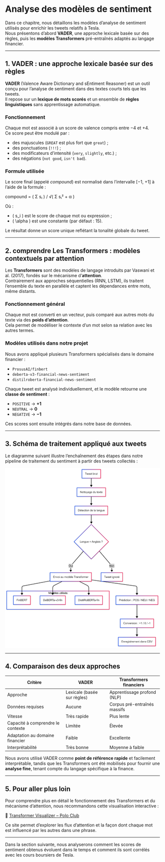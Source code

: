 # Analyse des modèles de sentiment

Dans ce chapitre, nous détaillons les modèles d’analyse de sentiment utilisés pour enrichir les tweets relatifs à Tesla.  
Nous présentons d’abord **VADER**, une approche lexicale basée sur des règles, puis les **modèles Transformers** pré-entraînés adaptés au langage financier.

---

## 1. VADER : une approche lexicale basée sur des règles

**VADER** (Valence Aware Dictionary and sEntiment Reasoner) est un outil conçu pour l’analyse de sentiment dans des textes courts tels que les tweets.  
Il repose sur un **lexique de mots scorés** et un ensemble de **règles linguistiques** sans apprentissage automatique.

### Fonctionnement

Chaque mot est associé à un score de valence compris entre −4 et +4.  
Ce score peut être modulé par :

- des majuscules (`GREAT` est plus fort que `great`) ;
- des ponctuations (`!!!`) ;
- des modificateurs d’intensité (`very`, `slightly`, etc.) ;
- des négations (`not good`, `isn't bad`).

### Formule utilisée

Le score final (appelé *compound*) est normalisé dans l’intervalle [−1, +1] à l’aide de la formule :

compound = ( Σ sᵢ ) / √( Σ sᵢ² + α )

Où :
- \( s_i \) est le score de chaque mot ou expression ;
- \( \alpha \) est une constante (par défaut : 15).

Le résultat donne un score unique reflétant la tonalité globale du tweet.

---

## 2. comprendre Les Transformers : modèles contextuels par attention

Les **Transformers** sont des modèles de langage introduits par Vaswani et al. (2017), fondés sur le mécanisme d’**attention**.  
Contrairement aux approches séquentielles (RNN, LSTM), ils traitent l’ensemble du texte en parallèle et captent les dépendances entre mots, même distants.

### Fonctionnement général

Chaque mot est converti en un vecteur, puis comparé aux autres mots du texte via des **poids d’attention**.  
Cela permet de modéliser le contexte d’un mot selon sa relation avec les autres termes.

### Modèles utilisés dans notre projet

Nous avons appliqué plusieurs Transformers spécialisés dans le domaine financier :

- `ProsusAI/finbert`
- `deberta-v3-financial-news-sentiment`
- `distilroberta-financial-news-sentiment`

Chaque tweet est analysé individuellement, et le modèle retourne une **classe de sentiment** :

- `POSITIVE` → **+1**  
- `NEUTRAL` → **0**  
- `NEGATIVE` → **−1**

Ces scores sont ensuite intégrés dans notre base de données.

---

## 3. Schéma de traitement appliqué aux tweets

Le diagramme suivant illustre l’enchaînement des étapes dans notre pipeline de traitement du sentiment à partir des tweets collectés :

![Analyse de sentiment via Transformers](diagramme_transformers1.png)

---

## 4. Comparaison des deux approches

| Critère                        | VADER                     | Transformers financiers         |
|-------------------------------|---------------------------|---------------------------------|
| Approche                      | Lexicale (basée sur règles) | Apprentissage profond (NLP)    |
| Données requises              | Aucune                    | Corpus pré-entraînés massifs    |
| Vitesse                       | Très rapide               | Plus lente                      |
| Capacité à comprendre le contexte | Limitée                 | Élevée                          |
| Adaptation au domaine financier| Faible                    | Excellente                      |
| Interprétabilité              | Très bonne                | Moyenne à faible                |

Nous avons utilisé VADER comme **point de référence rapide** et facilement interprétable, tandis que les Transformers ont été mobilisés pour fournir une **analyse fine**, tenant compte du langage spécifique à la finance.

---

## 5. Pour aller plus loin

Pour comprendre plus en détail le fonctionnement des Transformers et du mécanisme d’attention, nous recommandons cette visualisation interactive :

🔗 [Transformer Visualizer – Polo Club](https://poloclub.github.io/transformer-explainer/)

Ce site permet d’explorer les flux d’attention et la façon dont chaque mot est influencé par les autres dans une phrase.

---

Dans la section suivante, nous analyserons comment les scores de sentiment obtenus évoluent dans le temps et comment ils sont corrélés avec les cours boursiers de Tesla.
